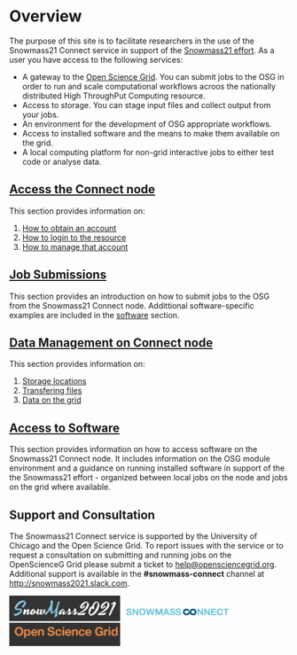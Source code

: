 # Overview

The purpose of this site is to facilitate researchers in the use of the Snowmass21 Connect service in support of the [Snowmass21 effort](https://snowmass21.org/).
As a user you have access to the following services:

* A gateway to the [Open Science Grid](https://opensciencegrid.org/). You can submit jobs to the OSG in order to run and scale computational workflows acroos the nationally distributed High ThroughPut Computing resource.
* Access to storage. You can stage input files and collect output from your jobs.
* An environment for the development of OSG appropriate workflows.
* Access to installed software and the means to make them available on the grid.
* A local computing platform for non-grid interactive jobs to either test code or analyse data.
  
## [Access the Connect node](accounting.md)

This section provides information on:

1. [How to obtain an account](accounting.md#Obtain-an-account)
2. [How to login to the resource](accounting.md#Login-to-the-Submit-Node)
3. [How to manage that account](accounting.md#Manage-your-account)  

## [Job Submissions](job_submission.md)

This section provides an introduction on how to submit jobs to the OSG from the Snowmass21 Connect node. Addittional software-specific examples are included in the [software](#Access-to-Software) section.

## [Data Management on Connect node](data_management_main.md)

This section provides information on:

1. [Storage locations](data_management_main.md#Storage-locations-on-Connect-node)
2. [Transfering files](data_management_main.md#Transferring-data)
3. [Data on the grid](data_management_main.md#Data-for-grid-jobs)
                   
## [Access to Software](software.md)

This section provides information on how to access software on the Snowmass21 Connect node. It includes information on the OSG module environment and a guidance on  running installed software in support of the the Snowmass21 effort - organized between local jobs on the node and jobs on the grid where available.

## Support and Consultation

The Snowmass21 Connect service is supported by the University of Chicago and the Open Science Grid. To report issues with the service or to request a consultation on submitting and running jobs on the OpenScienceG Grid please submit a ticket to <help@opensciencegrid.org>. Additional support is available in the **#snowmass-connect** channel at http://snowmass2021.slack.com.

<img src="snowmass2021_logo.png" alt="snowmass21" width="200"/>
<img src="snowmass-connect-logo.png" alt="snowmass21connect" width="200"/>
<img src="osg_logo2.png" alt="osg" width="200"/>
